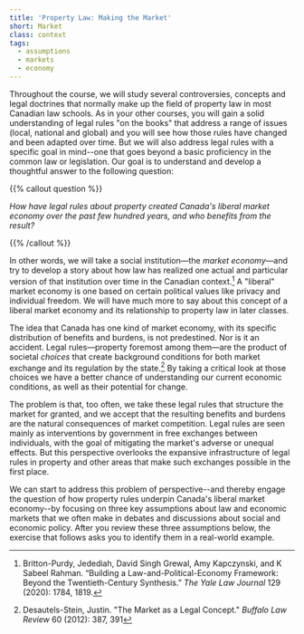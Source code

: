 ```yaml
---
title: 'Property Law: Making the Market'
short: Market
class: context
tags: 
  - assumptions
  - markets
  - economy
---
```


Throughout the course, we will study several controversies, concepts and legal doctrines that normally make up the field of property law in most Canadian law schools. As in your other courses, you will gain a solid understanding of legal rules "on the books" that address a range of issues (local, national and global) and you will see how those rules have changed and been adapted over time. But we will also address legal rules with a specific goal in mind--one that goes beyond a basic proficiency in the common law or legislation. Our goal is to understand and develop a thoughtful answer to the following question:

{{% callout question %}} 

*How have legal rules about property created Canada's liberal market economy over the past few hundred years, and who benefits from the result?* 

{{% /callout %}}

In other words, we will take a social institution—the *market economy*—and try to develop a story about how law has realized one actual and particular version of that institution over time in the Canadian context.[^purdy] A "liberal" market economy is one based on certain political values like privacy and individual freedom. We will have much more to say about this concept of a liberal market economy and its relationship to property law in later classes.

The idea that Canada has one kind of market economy, with its specific distribution of benefits and burdens, is not predestined. Nor is it an accident. Legal rules—property foremost among them—are the product of societal *choices* that create background conditions for both market exchange and its regulation by the state.[^stein2012] By taking a critical look at those choices we have a better chance of understanding our current economic conditions, as well as their potential for change.

The problem is that, too often, we take these legal rules that structure the market for granted, and we accept that the resulting benefits and burdens are the natural consequences of market competition. Legal rules are seen mainly as interventions by government in free exchanges between individuals, with the goal of mitigating the market's adverse or unequal effects. But this perspective overlooks the expansive infrastructure of legal rules in property and other areas that make such exchanges possible in the first place.

We can start to address this problem of perspective--and thereby engage the question of how property rules underpin Canada's liberal market economy--by focusing on three key assumptions about law and economic markets that we often make in debates and discussions about social and economic policy. After you review these three assumptions below, the exercise that follows asks you to identify them in a real-world example.


[^purdy]: Britton-Purdy, Jedediah, David Singh Grewal, Amy Kapczynski, and K Sabeel Rahman. “Building a Law-and-Political-Economy Framework: Beyond the Twentieth-Century Synthesis.” *The Yale Law Journal* 129 (2020): 1784, 1819.

[^stein2012]: Desautels-Stein, Justin. "The Market as a Legal Concept." *Buffalo Law Review* 60 (2012): 387, 391